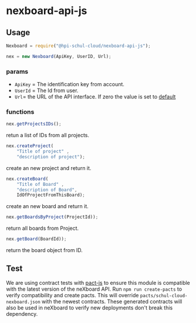 # nexboard-api-js

## Usage

```javascript
Nexboard = require("@hpi-schul-cloud/nexboard-api-js");

nex = new Nexboard(ApiKey, UserID, Url);
```
### params 
- `ApiKey` = The identification key from account.
- `UserId` = The Id from user.
- `Url`= the URL of the API interface. If zero the value is set to [default](https://nexboard-api.nexenio.com/)

### functions
```javascript
nex.getProjectsIDs();
```
retun a list of IDs from all projects.


```javascript
nex.createProject(
    "Title of project" , 
    "description of project");
```
create an new project and return it. 

```javascript 
nex.createBoard(
    "Title of Board" , 
    "description of Board", 
    IdOfProjectFromThisBoard);
```
create an new board and return it. 
    
```javascript
nex.getBoardsByProject(ProjectId));
```
return all boards from Project.

```javascript
nex.getBoard(BoardId));
```
return the board object from ID.

## Test
We are using contract tests with [pact-js](https://github.com/pact-foundation/pact-js) to ensure this module is compatible with the latest version of the neXboard API.
Run `npm run create-pacts` to verify compatibility and create pacts.
This will override `pacts/schul-cloud-nexboard.json` with the newest contracts.
These generated contracts will also be used in neXboard to verify new deployments don't break this dependency.